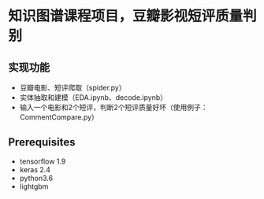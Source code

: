# 知识图谱课程项目，豆瓣影视短评质量判别

## 实现功能
- 豆瓣电影、短评爬取（spider.py）
- 实体抽取和建模（EDA.ipynb、decode.ipynb）
- 输入一个电影和2个短评，判断2个短评质量好坏（使用例子：CommentCompare.py）

## Prerequisites
- tensorflow 1.9
- keras 2.4
- python3.6
- lightgbm
